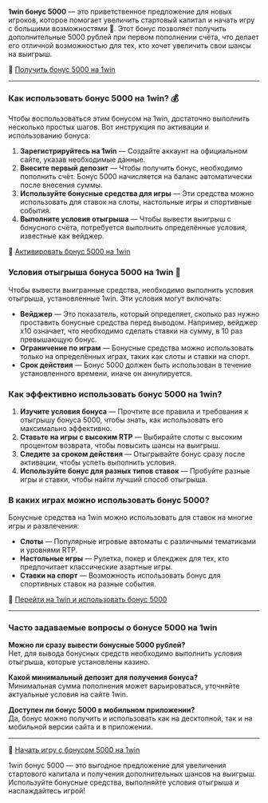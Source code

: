 **1win бонус 5000** — это приветственное предложение для новых игроков, которое помогает увеличить стартовый капитал и начать игру с большими возможностями 🎉. Этот бонус позволяет получить дополнительные 5000 рублей при первом пополнении счёта, что делает его отличной возможностью для тех, кто хочет увеличить свои шансы на выигрыш.

🔗 [Получить бонус 5000 на 1win](https://brandplay.link/smXVpBbG)

---

### Как использовать бонус 5000 на 1win? 💰

Чтобы воспользоваться этим бонусом на 1win, достаточно выполнить несколько простых шагов. Вот инструкция по активации и использованию бонуса:

1. **Зарегистрируйтесь на 1win** — Создайте аккаунт на официальном сайте, указав необходимые данные.
2. **Внесите первый депозит** — Чтобы получить бонус, необходимо пополнить счёт. Бонус 5000 начисляется на баланс автоматически после внесения суммы.
3. **Используйте бонусные средства для игры** — Эти средства можно использовать для ставок на слоты, настольные игры и спортивные события.
4. **Выполните условия отыгрыша** — Чтобы вывести выигрыш с бонусного счёта, потребуется выполнить определённые условия, известные как вейджер.

🔗 [Активировать бонус 5000 на 1win](https://brandplay.link/smXVpBbG)

### Условия отыгрыша бонуса 5000 на 1win 🔄

Чтобы вывести выигранные средства, необходимо выполнить условия отыгрыша, установленные 1win. Эти условия могут включать:

- **Вейджер** — Это показатель, который определяет, сколько раз нужно проставить бонусные средства перед выводом. Например, вейджер x10 означает, что необходимо сделать ставки на сумму, в 10 раз превышающую бонус.
- **Ограничение по играм** — Бонусные средства можно использовать только на определённых играх, таких как слоты и ставки на спорт.
- **Срок действия** — Бонус 5000 должен быть использован в течение установленного времени, иначе он аннулируется.

### Как эффективно использовать бонус 5000 на 1win?

1. **Изучите условия бонуса** — Прочтите все правила и требования к отыгрышу бонуса 5000, чтобы знать, как использовать его максимально эффективно.
2. **Ставьте на игры с высоким RTP** — Выбирайте слоты с высоким процентом возврата, чтобы повысить шансы на выигрыш.
3. **Следите за сроком действия** — Отыгрывайте бонус сразу после активации, чтобы успеть выполнить условия.
4. **Используйте бонус для разных типов ставок** — Пробуйте разные игры и ставки, чтобы найти лучший способ отыгрыша.

### В каких играх можно использовать бонус 5000?

Бонусные средства на 1win можно использовать для ставок на многие игры и развлечения:

- **Слоты** — Популярные игровые автоматы с различными тематиками и уровнями RTP.
- **Настольные игры** — Рулетка, покер и блекджек для тех, кто предпочитает классические азартные игры.
- **Ставки на спорт** — Возможность использовать бонус для спортивных ставок на разные события.

🔗 [Перейти на 1win и использовать бонус 5000](https://brandplay.link/smXVpBbG)

---

### Часто задаваемые вопросы о бонусе 5000 на 1win

**Можно ли сразу вывести бонусные 5000 рублей?**  
Нет, для вывода бонусных средств необходимо выполнить условия отыгрыша, которые установлены казино.

**Какой минимальный депозит для получения бонуса?**  
Минимальная сумма пополнения может варьироваться, уточняйте актуальные условия на сайте 1win.

**Доступен ли бонус 5000 в мобильном приложении?**  
Да, бонус можно получить и использовать как на десктопной, так и на мобильной версии сайта и в приложении.

---

🔗 [Начать игру с бонусом 5000 на 1win](https://brandplay.link/smXVpBbG)

1win бонус 5000 — это выгодное предложение для увеличения стартового капитала и получения дополнительных шансов на выигрыш. Используйте бонусные средства, выполняйте условия отыгрыша и наслаждайтесь игрой!
